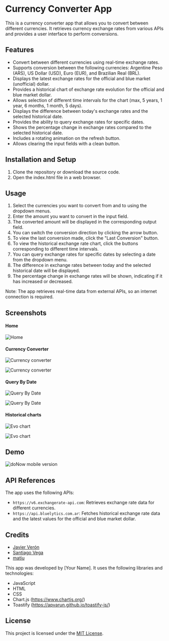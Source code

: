 # Currency Converter App

This is a currency converter app that allows you to convert between different currencies. It retrieves currency exchange rates from various APIs and provides a user interface to perform conversions.

## Features

- Convert between different currencies using real-time exchange rates.
- Supports conversion between the following currencies: Argentine Peso (ARS), US Dollar (USD), Euro (EUR), and Brazilian Real (BRL).
- Displays the latest exchange rates for the official and blue market (unofficial) dollar.
- Provides a historical chart of exchange rate evolution for the official and blue market dollar.
- Allows selection of different time intervals for the chart (max, 5 years, 1 year, 6 months, 1 month, 5 days).
- Displays the difference between today's exchange rates and the selected historical date.
- Provides the ability to query exchange rates for specific dates.
- Shows the percentage change in exchange rates compared to the selected historical date.
- Includes a rotating animation on the refresh button.
- Allows clearing the input fields with a clean button.

## Installation and Setup

1. Clone the repository or download the source code.
2. Open the index.html file in a web browser.

## Usage

1. Select the currencies you want to convert from and to using the dropdown menus.
2. Enter the amount you want to convert in the input field.
3. The converted amount will be displayed in the corresponding output field.
4. You can switch the conversion direction by clicking the arrow button.
5. To view the last conversion made, click the "Last Conversion" button.
6. To view the historical exchange rate chart, click the buttons corresponding to different time intervals.
7. You can query exchange rates for specific dates by selecting a date from the dropdown menu.
8. The difference in exchange rates between today and the selected historical date will be displayed.
9. The percentage change in exchange rates will be shown, indicating if it has increased or decreased.

Note: The app retrieves real-time data from external APIs, so an internet connection is required.

## Screenshots

#### Home

![Home](https://user-images.githubusercontent.com/57415369/179135600-7a6df8ef-9dd2-427a-a1ef-3c86fe3ad7d2.png)

#### Currency Converter

![Currency converter](https://user-images.githubusercontent.com/57415369/179135710-b8e6e79d-1dc0-4d96-b2f1-212878691599.png)

![Currency converter](https://user-images.githubusercontent.com/57415369/179135861-87e57764-74f8-426c-b977-c344586769c4.png)

#### Query By Date

![Query By Date](https://user-images.githubusercontent.com/57415369/179135976-94b9db8b-62e2-4935-9d40-71e90a5b91d3.png)

![Query By Date](https://user-images.githubusercontent.com/57415369/179136105-d3e2d858-39e5-4ab1-a600-3df7924df838.png)

#### Historical charts

![Evo chart](https://user-images.githubusercontent.com/57415369/179136280-6ec13729-43ec-4674-81e4-b9b9ef0c948f.png)

![Evo chart](https://user-images.githubusercontent.com/57415369/179136422-86340dc9-77ba-4513-94f6-61efccbddcba.png)

## Demo

![doNow mobile version](https://user-images.githubusercontent.com/57415369/179321381-97e92192-bec4-4344-9f28-ac84329bafe9.gif)

## API References

The app uses the following APIs:

- `https://v6.exchangerate-api.com`: Retrieves exchange rate data for different currencies.
- `https://api.bluelytics.com.ar`: Fetches historical exchange rate data and the latest values for the official and blue market dollar.

## Credits

- [Javier Verón](https://www.linkedin.com/in/walterjavierveron/)
- [Santiago Vega](https://www.linkedin.com/in/santiagoeliseovega/)
- [matiu](https://github.com/matiu)

This app was developed by [Your Name]. It uses the following libraries and technologies:

- JavaScript
- HTML
- CSS
- Chart.js (https://www.chartjs.org/)
- Toastify (https://apvarun.github.io/toastify-js/)

## License

This project is licensed under the [MIT License](LICENSE).
